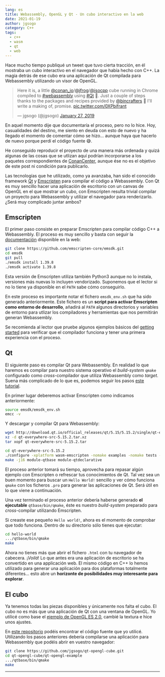 ```yaml
---
lang: es
title: Webassembly, OpenGL y Qt - Un cubo interactivo en la web
date: 2021-01-19
author: jgsogo
category: C++
tags: 
  - c++
  - wasm
  - qt
  - web
---
```



Hace mucho tiempo publiqué un tweet que tuvo cierta tracción, en él mostraba
un cubo interactivo en el navegador que había hecho con C++. La magia detrás
de ese cubo era una aplicación de Qt compilada para Webassembly utilizando un
visor de OpenGL.

<!--more-->


<blockquote class="twitter-tweet"><p lang="en" dir="ltr">Here it is, a little <a href="https://twitter.com/conan_io?ref_src=twsrc%5Etfw">@conan_io</a>/<a href="https://twitter.com/jfrog?ref_src=twsrc%5Etfw">@jfrog</a>/<a href="https://twitter.com/isocpp?ref_src=twsrc%5Etfw">@isocpp</a> cube running in Chrome compiled to <a href="https://twitter.com/hashtag/webassembly?src=hash&amp;ref_src=twsrc%5Etfw">#webassembly</a> using <a href="https://twitter.com/hashtag/Qt?src=hash&amp;ref_src=twsrc%5Etfw">#Qt</a> 🤠. Just a couple of steps thanks to the packages and recipes provided by <a href="https://twitter.com/bincrafters?ref_src=twsrc%5Etfw">@bincrafters</a> 🤟 I&#39;ll write a making of, promise. <a href="https://t.co/0XPbifrant">pic.twitter.com/0XPbifrant</a></p>&mdash; jgsogo (@jgsogo) <a href="https://twitter.com/jgsogo/status/1089562018355527680?ref_src=twsrc%5Etfw">January 27, 2019</a></blockquote> 
<script async src="https://platform.twitter.com/widgets.js" charset="utf-8"></script>

En aquel momento dije que documentaría el proceso, pero no lo hice. Hoy, casualidades
del destino, me siento en deuda con esto de nuevo y ha llegado el momento de comentar
cómo se hizo... aunque haya que hacerlo de nuevo porque perdí el código fuente 😅.

He conseguido reproducir el proyecto de una manera más ordenada y quizá algunas de las
cosas que se utlizan aquí podrían incorporarse a los paquetes correspondientes de 
[ConanCenter](https://conan.io/center), aunque ése no es el objetivo de este post ni condición para publicarlo.

Las tecnologías que he utilizado, como ya avanzaba, han sido el conocido framework [Qt](https://qt.io)
y [Emscripten](https://emscripten.org/index.html) para compilar el código a Webassembly. Con Qt es muy sencillo hacer una 
aplicación de escritorio con un canvas de OpenGL en el que mostrar un cubo, con Emscripten
resulta trivial compilar un proyecto para Webassembly y utilizar el navegador para
renderizarlo. ¿Será muy complicado juntar ambos?

<info-box>
  <template #info-box>
**Nota.- La documentación recomienda utilizar versiones de las diferentes herramientas
que hayan sido probadas conjuntamente y se sepa que funcionan. En este blogpost seguiré
esta recomendación, aunque algunas otras combinaciones también me han funcionado.**
  </template>
</info-box>

<info-box>
  <template #info-box>
**Nota.- El proceso ha sido probado en Macos, es esperable que en otros sistemas operativos
sea algo parecido. De cualquier forma, son bienvenidos los comentarios para actualizar esta
publicación e incluir más casos de uso.**
  </template>
</info-box>

## Emscripten

El primer paso consiste en preparar Emscripten para compilar código C++ a Webassembly. El
proceso es muy sencillo y basta con seguir la [documentación](https://emscripten.org/docs/getting_started/downloads.html) disponible en la web:


```bash
git clone https://github.com/emscripten-core/emsdk.git
cd emsdk
git pull
./emsdk install 1.39.8
./emsdk activate 1.39.8
```

Esta versión de Emscripten utiliza también Python3 aunque no lo instala, versiones más
nuevas lo incluyen vendorizado. Suponemos que el lector si no lo tiene ya disponible en
el ``PATH`` sabe cómo conseguirlo.

En este proceso es importante notar el fichero ``emsdk_env.sh`` que ha sido generado
anteriormente. Este fichero es un **script para activar Emscripten como entorno de
desarrollo**, añadirá al ``PATH`` algunos directorios y variables de entorno para utlizar
los compiladores y herramientas que nos permitirán generan Webassembly.

Se recomienda al lector que pruebe algunos ejemplos básicos del [getting started](https://emscripten.org/docs/getting_started/Tutorial.html)
para verificar que el compilador funciona y tener una primera experiencia con el proceso.


## Qt

El siguiente paso es compilar Qt para Webassembly. En realidad lo que haremos es compilar
para nuestro sistema operativo el *build-system* ``qmake`` configurado como *cross*-compilador
que utiliza Webassembly como *target*. Suena más complicado de lo que es, podemos seguir
los pasos [este tutorial](https://doc.qt.io/qt-5/wasm.html).

En primer lugar deberemos activar Emscripten como indicamos anteriormente:

```bash
source emsdk/emsdk_env.sh
emcc -v
```

Y descargar y compilar Qt para Webassembly:

```bash
wget http://download.qt.io/official_releases/qt/5.15/5.15.2/single/qt-everywhere-src-5.15.2.tar.xz
xz -d qt-everywhere-src-5.15.2.tar.xz
tar xopf qt-everywhere-src-5.15.2.tar

cd qt-everywhere-src-5.15.2
./configure -xplatform wasm-emscripten -nomake examples -nomake tests -prefix $(pwd)/qtbase
make -j16 module-qtbase module-qtdeclarative
```

El proceso anterior tomará su tiempo, aprovecha para repasar algún ejemplo con Emscripten o refrescar
tus conocimientos de Qt. Tal vez sea un buen momento para buscar un ``Hello World!`` sencillo y ver cómo
funciona `qmake` con los ficheros `.pro` para generar las aplicaciones de Qt. Será útil en lo que viene
a continuación.

Una vez terminado el proceso anterior debería haberse generado **el ejecutable** ``qtbase/bin/qmake``, éste
es nuestro *build-system* preparado para *cross*-compilar utilizando Emscripten.

Si creaste ese pequeño ``Hello world!``, ahora es el momento de comprobar que todo funciona. Dentro de su
directorio sólo tienes que ejecutar:

```bash
cd hello-world
.../qtbase/bin/qmake
make
```

Ahora no tienes más que abrir el fichero ``.html`` con tu navegador de cabecera. ¡*Voilá*! Lo que antes
era una aplicación de escritorio se ha convertido en una applicación web. El mismo código en C++ lo
hemos utilizado para generar una aplicación para dos plataformas totalmente diferentes... esto abre
un **horizonte de posibilidades muy interesante para explorar**.


## El cubo

Ya tenemos todas las piezas disponibles y únicamente nos falta el cubo. El cubo no es más que una
aplicación de Qt con una ventana de OpenGL. Yo utilicé como base el [ejemplo de OpenGL ES 2.0](https://doc.qt.io/qt-5/qtopengl-cube-example.html), 
cambié la textura e hice unos ajustes.

En [este repositorio](https://github.com/jgsogo/qt-opengl-cube/tree/main/qt-opengl-example) podéis encontrar el código fuente que yo utilicé. Utilizando los pasos
anteriores debería compilarse una aplicación para Webassembly que podéis abrir en vuestro
navegador:

```bash
git clone https://github.com/jgsogo/qt-opengl-cube.git
cd qt-opengl-cube/qt-opengl-example
.../qtbase/bin/qmake
make
```

____
<info-box>
  <template #info-box>
**Nota.- Todavía tengo que pulir algunos detalles en el blogpost y comprobar que no me he saltado
ningún paso en la explicación.** Si eres de los primeros en llegar por aquí, ten en cuenta que en 
el futuro probablemente actualice el artículo añadiendo algunos detalles (optimizaciones para que
la ejecución sea más rápida, cómo ejecutar todo el proceso con Conan en una única línea, más detalles
sobre Webassembly, otras versiones de las aplicaciones,...). Stay tuned!
  </template>
</info-box>
